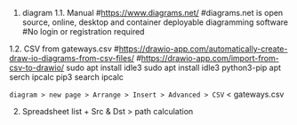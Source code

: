 1. diagram
1.1. Manual
#https://www.diagrams.net/
#diagrams.net is open source, online, desktop and container deployable diagramming software
#No login or registration required

1.2. CSV from gateways.csv
#https://drawio-app.com/automatically-create-draw-io-diagrams-from-csv-files/
#https://drawio-app.com/import-from-csv-to-drawio/
sudo apt install idle3
sudo apt install idle3 python3-pip
apt serch ipcalc
pip3 search ipcalc


`diagram > new page > Arrange > Insert > Advanced > CSV` < gateways.csv




2. Spreadsheet list + Src & Dst > path calculation

